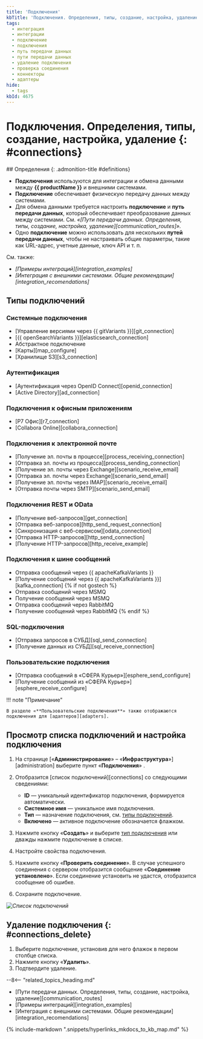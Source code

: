 ```yaml
---
title: 'Подключения'
kbTitle: 'Подключения. Определения, типы, создание, настройка, удаление'
tags:
  - интеграция
  - интеграции
  - подключение
  - подключения
  - путь передачи данных
  - пути передачи данных
  - удаление подключения
  - проверка соединения
  - коннекторы
  - адаптеры
hide:
  - tags
kbId: 4675
---
```


# Подключения. Определения, типы, создание, настройка, удаление {: #connections}

<div class="admonition question" markdown="block">
## Определения {: .admonition-title #definitions}

- **Подключения** используются для интеграции и обмена данными между **{{ productName }}** и внешними системами.
- **Подключение** обеспечивает физическую передачу данных между системами.
- Для обмена данными требуется настроить **подключение** и **путь передачи данных**, который обеспечивает преобразование данных между системами. См. _«[Пути передачи данных. Определения, типы, создание, настройка, удаление][communication_routes]»._
- Одно **подключение** можно использовать для нескольких **путей передачи данных**, чтобы не настраивать общие параметры, такие как URL-адрес, учетные данные, ключ API и т.&nbsp;п.

См. также:

- _[Примеры интеграций][integration_examples]_
- _[Интеграция с внешними системами. Общие рекомендации][integration_recomendations]_

</div>

## Типы подключений

### Системные подключения

- [Управление версиями через {{ gitVariants }}][git_connection]
- [{{ openSearchVariants }}][elasticsearch_connection]
- Абстрактное подключение
- [Карты][map_configure]
- [Хранилище S3][s3_connection]

### Аутентификация

<!-- - [Аутентификация через WS-Federation][wsfederation_connection] -->
- [Аутентификация через OpenID Connect][openid_connection]
- [Active Directory][ad_connection]

### Подключения к офисным приложениям

- [Р7 Офис][r7_connection]
- [Collabora Online][collabora_connection]

### Подключения к электронной почте

- [Получение эл.&nbsp;почты в процессе][process_receiving_connection]
- [Отправка эл.&nbsp;почты из процесса][process_sending_connection]
- [Получение эл.&nbsp;почты через Exchange][scenario_receive_email]
- [Отправка эл.&nbsp;почты через Exchange][scenario_send_email]
- [Получение эл.&nbsp;почты через IMAP][scenario_receive_email]
- [Отправка почты через SMTP][scenario_send_email]

### Подключения REST и OData

- [Получение веб-запросов][get_connection]
- [Отправка веб-запросов][http_send_request_connection]
- [Синхронизация с веб-сервисом][odata_connection]
- [Отправка HTTP-запросов][http_send_connection]
- [Получение HTTP-запросов][http_receive_example]

### Подключения к шине сообщений

- Отправка сообщений через {{ apacheKafkaVariants }}
- [Получение сообщений через {{ apacheKafkaVariants }}][kafka_connection]
{% if not gostech %}
- Отправка сообщений через MSMQ
- Получение сообщений через MSMQ
- Отправка сообщений через RabbitMQ
- Получение сообщений через RabbitMQ
{% endif %}

### SQL-подключения

- [Отправка запросов в СУБД][sql_send_connection]
- [Получение данных из СУБД][sql_receive_connection]

### Пользовательские подключения

- [Отправка сообщений в «СФЕРА Курьер»][esphere_send_configure]
- [Получение сообщений из «СФЕРА Курьер»][esphere_receive_configure]

!!! note "Примечание"

    В разделе «**Пользовательские подключения**» также отображаются подключения для [адаптеров][adapters].

## Просмотр списка подключений и настройка подключения

1. На странице [«**Администрирование**» – «**Инфраструктура**»][administration] выберите пункт «**Подключения**» <i class=" fal  fa-exchange-alt ">‌</i>.
2. Отобразится [список подключений][connections] со следующими сведениями:
    - **ID** — уникальный идентификатор подключения, формируется автоматически.
    - **Системное имя** — уникальное имя подключения.
    - **Тип** — назначение подключения, см. [типы подключений](#типы-подключений).
    - **Включено** — активное подключение обозначается флажком.

3. Нажмите кнопку «**Создать**» и выберите [тип подключения](#типы-подключений) или дважды нажмите подключение в списке.
4. Настройте свойства подключения.
5. Нажмите кнопку «**Проверить соединение**». В случае успешного соединения с сервером отобразится сообщение «**Соединение установлено**». Если соединение установить не удастся, отобразится сообщение об ошибке.
6. Сохраните подключение.

_![Список подключений](connection_list.png)_

## Удаление подключения {: #connections_delete}

1. Выберите подключение, установив для него флажок в первом столбце списка.
2. Нажмите кнопку «**Удалить**».
3. Подтвердите удаление.

<div class="relatedTopics" markdown="block">

--8<-- "related_topics_heading.md"

- [Пути передачи данных. Определения, типы, создание, настройка, удаление][communication_routes]
- [Примеры интеграций][integration_examples]
- [Интеграция с внешними системами. Общие рекомендации][integration_recomendations]

</div>

{%
include-markdown ".snippets/hyperlinks_mkdocs_to_kb_map.md"
%}
